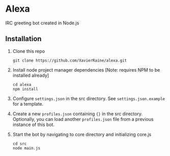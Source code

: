 # Alexa
IRC greeting bot created in Node.js

## Installation
1. Clone this repo
    ```
    git clone https://github.com/XavierRaine/alexa.git
    ```

1. Install node project manager dependencies [Note: requires NPM to be installed already]
    ```
    cd alexa
    npm install
    ```

1. Configure `settings.json` in the src directory. See `settings.json.example` for a template.

1. Create a new `profiles.json` containing `{}` in the src directory. Optionally, you can load another `profiles.json` file from a previous instance of this bot.

1. Start the bot by navigating to core directory and initializing core.js
    ```
    cd src
    node main.js
    ```
